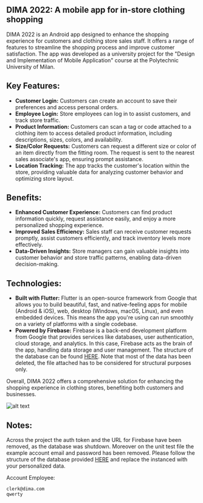 ## DIMA 2022: A mobile app for in-store clothing shopping

DIMA 2022 is an Android app designed to enhance the shopping experience for customers and clothing store sales staff. It offers a range of features to streamline the shopping process and improve customer satisfaction. The app was developed as a university project for the "Design and Implementation of Mobile Application" course at the Polytechnic University of Milan.

## Key Features:
- **Customer Login:** Customers can create an account to save their preferences and access personal orders.
- **Employee Login:** Store employees can log in to assist customers, and track store traffic.
- **Product Information:** Customers can scan a tag or code attached to a clothing item to access detailed product information, including descriptions, sizes, colors, and availability.
- **Size/Color Requests:** Customers can request a different size or color of an item directly from the fitting room. The request is sent to the nearest sales associate's app, ensuring prompt assistance.
- **Location Tracking:** The app tracks the customer's location within the store, providing valuable data for analyzing customer behavior and optimizing store layout.

## Benefits:
- **Enhanced Customer Experience:** Customers can find product information quickly, request assistance easily, and enjoy a more personalized shopping experience.
- **Improved Sales Efficiency:** Sales staff can receive customer requests promptly, assist customers efficiently, and track inventory levels more effectively.
- **Data-Driven Insights:** Store managers can gain valuable insights into customer behavior and store traffic patterns, enabling data-driven decision-making.

## Technologies:
- **Built with Flutter:** Flutter is an open-source framework from Google that allows you to build beautiful, fast, and native-feeling apps for mobile (Android & iOS), web, desktop (Windows, macOS, Linux), and even embedded devices. This means the app you're using can run smoothly on a variety of platforms with a single codebase.
- **Powered by Firebase:** Firebase is a back-end development platform from Google that provides services like databases, user authentication, cloud storage, and analytics.  In this case, Firebase acts as the brain of the app, handling data storage and user management. The structure of the database can be found [HERE](dima2022-491c4-default-rtdb-export.json). Note that most of the data has been deleted, the file attached has to be considered for structural purposes only.

Overall, DIMA 2022 offers a comprehensive solution for enhancing the shopping experience in clothing stores, benefiting both customers and businesses.

![alt text](https://i.imgur.com/9ZXhrxH.png)

## Notes:
Across the project the auth token and the URL for Firebase have been removed, as the database was shutdown. Moreover on the unit test file the example account email and password has been removed. Please follow the structure of the database provided [HERE](dima2022-491c4-default-rtdb-export.json) and replace the instanced with your personalized data.

Account Employee:
```
clerk@dima.com
qwerty
```


